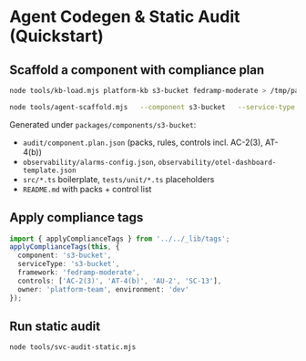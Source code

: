 # Agent Codegen & Static Audit (Quickstart)

## Scaffold a component with compliance plan
```bash
node tools/kb-load.mjs platform-kb s3-bucket fedramp-moderate > /tmp/packs.json

node tools/agent-scaffold.mjs   --component s3-bucket   --service-type s3-bucket   --framework fedramp-moderate   --packs /tmp/packs.json   --controls "AC-2(3),AT-4(b)"
```

Generated under `packages/components/s3-bucket`:
- `audit/component.plan.json` (packs, rules, controls incl. AC-2(3), AT-4(b))
- `observability/alarms-config.json`, `observability/otel-dashboard-template.json`
- `src/*.ts` boilerplate, `tests/unit/*.ts` placeholders
- `README.md` with packs + control list

## Apply compliance tags
```ts
import { applyComplianceTags } from '../../_lib/tags';
applyComplianceTags(this, {
  component: 's3-bucket',
  serviceType: 's3-bucket',
  framework: 'fedramp-moderate',
  controls: ['AC-2(3)', 'AT-4(b)', 'AU-2', 'SC-13'],
  owner: 'platform-team', environment: 'dev'
});
```

## Run static audit
```bash
node tools/svc-audit-static.mjs
```
